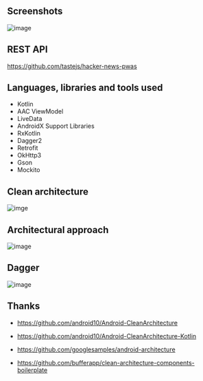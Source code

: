 Screenshots
----------------- 

![image](https://github.com/mkw8263/AndroidCleanArchitectureDemo/blob/master/preview.png)


REST API
----------------- 
https://github.com/tastejs/hacker-news-pwas


Languages, libraries and tools used
----------------- 

* Kotlin
* AAC ViewModel
* LiveData
* AndroidX Support Libraries
* RxKotlin
* Dagger2
* Retrofit
* OkHttp3
* Gson
* Mockito


Clean architecture
-----------------
![imge](https://github.com/mkw8263/AndroidCleanArchitectureDemo/blob/master/clean_architecture.png)


Architectural approach
-----------------
![image](https://github.com/mkw8263/AndroidCleanArchitectureDemo/blob/master/architecture.png)


Dagger
-----------------
![image](https://github.com/mkw8263/AndroidCleanArchitectureDemo/blob/master/dagger2.png)


Thanks
-----------------
- https://github.com/android10/Android-CleanArchitecture

- https://github.com/android10/Android-CleanArchitecture-Kotlin

- https://github.com/googlesamples/android-architecture

- https://github.com/bufferapp/clean-architecture-components-boilerplate
